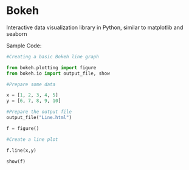 # Bokeh
Interactive data visualization library in Python, similar to matplotlib and seaborn

Sample Code:

```python
#Creating a basic Bokeh line graph

from bokeh.plotting import figure
from bokeh.io import output_file, show

#Prepare some data

x = [1, 2, 3, 4, 5]
y = [6, 7, 8, 9, 10]

#Prepare the output file
output_file("Line.html")

f = figure()

#Create a line plot

f.line(x,y)

show(f)
```
